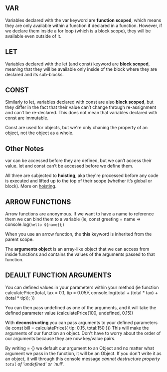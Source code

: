 ## VAR
Variables declared with the var keyword are **function scoped**, which means they are only available within a function if declared in a function. However, if we declare them inside a for loop (which is a block scope), they will be available even outside of it.

## LET
Variables declared with the let (and const) keyword are **block scoped**, meaning that they will be available only inside of the block where they are declared and its sub-blocks.

## CONST
Similarly to let, variables declared with const are also **block scoped**, but they differ in the fact that their value can’t change through re-assignment and can’t be re-declared. This does not mean that variables declared with const are immutable.

Const are used for objects, but we're only chaning the property of an object, not the object as a whole.

## Other Notes
var can be accessed before they are defined, but we can’t access their value. let and const can’t be accessed before we define them.

All three are subjected to **hoisting**, aka they're processed before any code is executed and lifted up to the top of their scope (whether it’s global or block). More on [hoisting](https://developer.mozilla.org/en-US/docs/Glossary/Hoisting).



## ARROW FUNCTIONS
 Arrow functions are anonymous. If we want to have a name to reference them we can bind them to a variable (ie, const greeting = name => console.log(`hello ${name}`);)

 When you use an arrow function, the **this** keyword is inherited from the parent scope.

 The **arguments object** is an array-like object that we can access from inside functions and contains the values of the arguments passed to that function.

 ## DEAULT FUNCTION ARGUMENTS
 You can defined values in your parameters within your method (ie function calculatePrice(total, tax = 0.1, tip = 0.05){
  console.log(total + (total * tax) + (total * tip));
})

You can then pass undefined as one of the arguments, and it will take the defined parameter value (calculatePrice(100, undefined, 0.15))

With **deconstructing** you can pass arguments to your defined parameters (ie const bill = calculatePrice({ tip: 0.15, total:150 })) This will make the arguments of our function an object. Don't have to worry about the order of our arguments because they are now key/value pairs.

By writing = {} we default our argument to an Object and no matter what argument we pass in the function, it will be an Object. If you don't write it as an object, it will through this console message *cannot destructure property `total` of 'undefined' or 'null'.*

